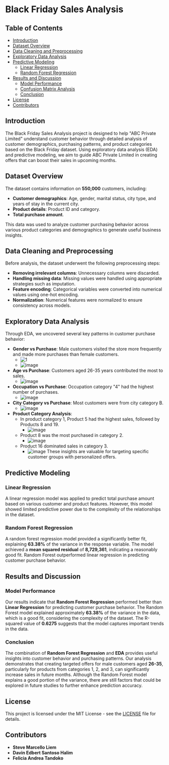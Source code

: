 # Black Friday Sales Analysis

## Table of Contents
- [Introduction](#introduction)
- [Dataset Overview](#dataset-overview)
- [Data Cleaning and Preprocessing](#data-cleaning-and-preprocessing)
- [Exploratory Data Analysis](#exploratory-data-analysis)
- [Predictive Modeling](#predictive-modeling)
  - [Linear Regression](#linear-regression)
  - [Random Forest Regression](#random-forest-regression)
- [Results and Discussion](#results-and-discussion)
  - [Model Performance](#model-performance)
  - [Confusion Matrix Analysis](#confusion-matrix-analysis)
  - [Conclusion](#conclusion)
- [License](#license)
- [Contributors](#contributors)

## Introduction
The Black Friday Sales Analysis project is designed to help "ABC Private Limited" understand customer behavior through detailed analysis of customer demographics, purchasing patterns, and product categories based on the Black Friday dataset. Using exploratory data analysis (EDA) and predictive modeling, we aim to guide ABC Private Limited in creating offers that can boost their sales in upcoming months.

## Dataset Overview
The dataset contains information on **550,000** customers, including:
- **Customer demographics**: Age, gender, marital status, city type, and years of stay in the current city.
- **Product details**: Product ID and category.
- **Total purchase amount**.

This data was used to analyze customer purchasing behavior across various product categories and demographics to generate useful business insights.

## Data Cleaning and Preprocessing
Before analysis, the dataset underwent the following preprocessing steps:
- **Removing irrelevant columns**: Unnecessary columns were discarded.
- **Handling missing data**: Missing values were handled using appropriate strategies such as imputation.
- **Feature encoding**: Categorical variables were converted into numerical values using one-hot encoding.
- **Normalization**: Numerical features were normalized to ensure consistency across models.

## Exploratory Data Analysis
Through EDA, we uncovered several key patterns in customer purchase behavior:
- **Gender vs Purchase**: Male customers visited the store more frequently and made more purchases than female customers.
  -  ![1](https://github.com/user-attachments/assets/1ec28a4c-aa56-41ce-8bc2-6b129e3e40ed)
  -  ![image](https://github.com/user-attachments/assets/60462f2b-f0ec-4763-b5d1-6a24e725eeb6)
- **Age vs Purchase**: Customers aged 26-35 years contributed the most to sales.
  - ![image](https://github.com/user-attachments/assets/e5ddd732-7e03-43b8-914c-7b8a1e3ac70c)
- **Occupation vs Purchase**: Occupation category "4" had the highest number of purchases.
  - ![image](https://github.com/user-attachments/assets/2ca3e1c0-face-4eb4-b3a6-b51907ceac37)
- **City Category vs Purchase**: Most customers were from city category B.
  - ![image](https://github.com/user-attachments/assets/a97ba5a5-89ca-4963-804a-f6f5ea9f1dde)
- **Product Category Analysis**:
  - In product category 1, Product 5 had the highest sales, followed by Products 8 and 19.
    - ![image](https://github.com/user-attachments/assets/5b73266c-f392-438f-a6a4-a0d9cba23f3d)
  - Product 8 was the most purchased in category 2.
    - ![image](https://github.com/user-attachments/assets/79c12e16-aec5-4921-9b17-bdd5d970dae0)
  - Product 16 dominated sales in category 3.
    - ![image](https://github.com/user-attachments/assets/4451b5f9-8fc6-46f4-848a-9f001ab3399b)
These insights are valuable for targeting specific customer groups with personalized offers.

## Predictive Modeling

### Linear Regression
A linear regression model was applied to predict total purchase amount based on various customer and product features. However, this model showed limited predictive power due to the complexity of the relationships in the dataset.

### Random Forest Regression
A random forest regression model provided a significantly better fit, explaining **63.38%** of the variance in the response variable. The model achieved a **mean squared residual** of **8,729,361**, indicating a reasonably good fit. Random Forest outperformed linear regression in predicting customer purchase behavior.

## Results and Discussion

### Model Performance
Our results indicate that **Random Forest Regression** performed better than **Linear Regression** for predicting customer purchase behavior. The Random Forest model explained approximately **63.38%** of the variance in the data, which is a good fit, considering the complexity of the dataset. The R-squared value of **0.6275** suggests that the model captures important trends in the data.

### Conclusion
The combination of **Random Forest Regression** and **EDA** provides useful insights into customer behavior and purchasing patterns. Our analysis demonstrates that creating targeted offers for male customers aged **26-35**, particularly for products from categories 1, 2, and 3, can significantly increase sales in future months. Although the Random Forest model explains a good portion of the variance, there are still factors that could be explored in future studies to further enhance prediction accuracy.

## License
This project is licensed under the MIT License - see the [LICENSE](LICENSE) file for details.

## Contributors
- **Steve Marcello Liem**
- **Davin Edbert Santoso Halim**
- **Felicia Andrea Tandoko**

